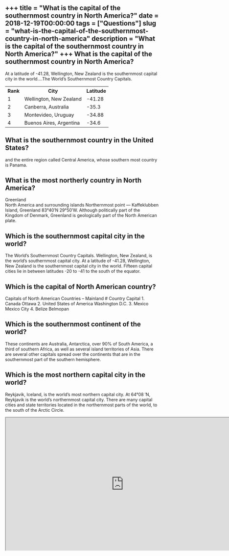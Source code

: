 +++
title = "What is the capital of the southernmost country in North America?"
date = 2018-12-19T00:00:00
tags = ["Questions"]
slug = "what-is-the-capital-of-the-southernmost-country-in-north-america"
description = "What is the capital of the southernmost country in North America?"
+++
What is the capital of the southernmost country in North America?
-----------------------------------------------------------------

At a latitude of -41.28, Wellington, New Zealand is the southernmost capital city in the world….The World’s Southernmost Country Capitals.

<table><tr><th>Rank</th><th>﻿City</th><th>Latitude</th></tr><tr><td>1</td><td>Wellington, New Zealand</td><td>-41.28</td></tr><tr><td>2</td><td>Canberra, Australia</td><td>-35.3</td></tr><tr><td>3</td><td>Montevideo, Uruguay</td><td>-34.88</td></tr><tr><td>4</td><td>Buenos Aires, Argentina</td><td>-34.6</td></tr></table>

What is the southernmost country in the United States?
------------------------------------------------------

and the entire region called Central America, whose southern most country is Panama.

What is the most northerly country in North America?
----------------------------------------------------

Greenland  
North America and surrounding islands Northernmost point — Kaffeklubben Island, Greenland 83°40′N 29°50′W. Although politically part of the Kingdom of Denmark, Greenland is geologically part of the North American plate.

Which is the southernmost capital city in the world?
----------------------------------------------------

The World’s Southernmost Country Capitals. Wellington, New Zealand, is the world’s southernmost capital city. At a latitude of -41.28, Wellington, New Zealand is the southernmost capital city in the world. Fifteen capital cities lie in between latitudes -20 to -41 to the south of the equator.

Which is the capital of North American country?
-----------------------------------------------

Capitals of North American Countries – Mainland # Country Capital 1. Canada Ottawa 2. United States of America Washington D.C. 3. Mexico Mexico City 4. Belize Belmopan

Which is the southernmost continent of the world?
-------------------------------------------------

These continents are Australia, Antarctica, over 90% of South America, a third of southern Africa, as well as several island territories of Asia. There are several other capitals spread over the continents that are in the southernmost part of the southern hemisphere.

Which is the most northern capital city in the world?
-----------------------------------------------------

Reykjavik, Iceland, is the world’s most northern capital city. At 64°08 ′N, Reykjavik is the world’s northernmost capital city. There are many capital cities and state territories located in the northernmost parts of the world, to the south of the Arctic Circle.

<iframe allow="accelerometer; autoplay; clipboard-write; encrypted-media; gyroscope; picture-in-picture" allowfullscreen="" class="__youtube_prefs__  epyt-is-override  no-lazyload" data-no-lazy="1" data-origheight="433" data-origwidth="770" data-skipgform_ajax_framebjll="" height="433" id="_ytid_70508" loading="lazy" src="https://www.youtube.com/embed/PEvbkFGEW-U?enablejsapi=1&autoplay=0&cc_load_policy=0&cc_lang_pref=&iv_load_policy=1&loop=0&modestbranding=0&rel=1&fs=1&playsinline=0&autohide=2&theme=dark&color=red&controls=1&" title="YouTube player" width="770"></iframe>